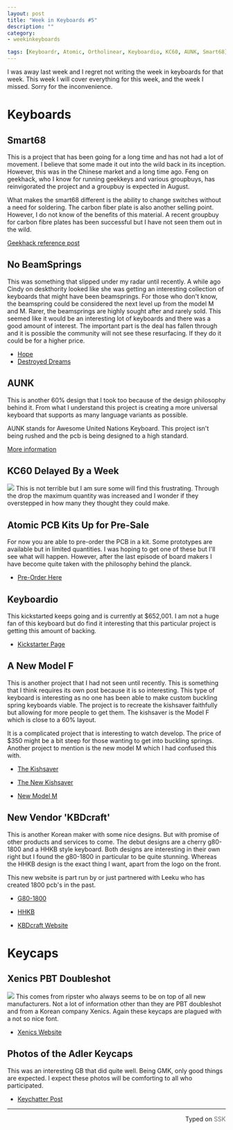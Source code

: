 ```yaml
---
layout: post
title: "Week in Keyboards #5"
description: ""
category: 
- weekinkeyboards

tags: [Keyboardr, Atomic, Ortholinear, Keyboardio, KC60, AUNK, Smart68]
---
```

I was away last week and I regret not writing the week in  keyboards for that week. This week I will cover everything for this week, and the week I missed. Sorry for the inconvenience. 

# Keyboards
## Smart68
This is a project that has been going for a long time and has not had a lot of movement. I believe that some made it out into the wild back in its inception. However, this was in the Chinese market and a long time ago.  Feng on geekhack, who I know for running geekkeys and various groupbuys, has reinvigorated the project and a groupbuy is expected in August.  

What makes the smart68 different is the ability to change switches without a need for soldering. The carbon fiber plate is also another selling point. However, I do not know of the benefits of this material. A recent groupbuy for carbon fibre plates has been successful but I have not seen them out in the wild.

[Geekhack reference post](https://geekhack.org/index.php?topic=61714.msg1798910#msg1798910)

## No BeamSprings
This was something that slipped under my radar until recently. A while ago Cindy on deskthority looked like she was getting an interesting collection of keyboards that might have been beamsprings. For those who don't know, the beamspring could be considered the next level up from the model M and M. Rarer, the beamsprings are highly sought after and rarely sold. This seemed like it would be an interesting lot of keyboards and there was a good amount of interest. The important part is the deal has fallen through and it is possible the community will not see these resurfacing. If they do it could be for a higher price.

* [Hope](http://deskthority.net/vendors-f52/not-to-get-your-hopes-up-t10812.html)
* [Destroyed Dreams](http://deskthority.net/vendors-f52/the-ping-award-t11085.html)

## AUNK
This is another 60% design that I took too because of the design philosophy behind it. From what I understand this project is creating a more universal keyboard that supports as many language variants as possible.

AUNK stands for Awesome United Nations Keyboard. This project isn't being rushed and the pcb is being designed to a high standard.

[More information](https://geekhack.org/index.php?topic=73527.0)

## KC60 Delayed By a Week
![](http://i.imgur.com/Cz5weVl.png)
This is not terrible but I am sure some will find this frustrating. Through the drop the maximum quantity was increased and I wonder if they overstepped in how many they thought they could make.

## Atomic PCB Kits Up for Pre-Sale
For now you are able to pre-order the PCB in a kit. Some prototypes are available but in limited quantities. I was hoping to get one of these but I'll see what will happen. However, after the last episode of board makers I have become quite taken with the philosophy behind the planck.

* [Pre-Order Here](http://ortholinearkeyboards.com/checkout/cart/configure/id/13436/)

## Keyboardio
This kickstarted keeps going and is currently at $652,001. I am not a huge fan of this keyboard but do find it interesting that this particular project is getting this amount of backing.

* [Kickstarter Page](https://www.kickstarter.com/projects/keyboardio/the-model-01-an-heirloom-grade-keyboard-for-seriou)

## A New Model F
This is another project that I had not seen until recently. This is something that I think requires its own post because it is so interesting. This type of keyboard is interesting as no one has been able to make custom buckling spring keyboards viable. The project is to recreate the kishsaver faithfully but allowing for more people to get them. The kishsaver is the Model F which is close to a 60% layout. 

It is a complicated project that is interesting to watch develop. The price of $350 might be a bit steep for those wanting to get into buckling springs. Another project to mention is the new model M which I had confused this with.

* [The Kishsaver](http://kishy.ca/?p=894)
* [The New Kishsaver](http://deskthority.net/group-buys-f50/brand-new-f62-kishsaver-f77-industrial-model-f-s-made-this-year-t11046.html)

* [New Model M](http://deskthority.net/workshop-f7/new-buckling-spring-design-t10234.html)

## New Vendor 'KBDcraft'
This is another Korean maker with some nice designs. But with promise of other products and services to come. 
The debut designs are a cherry g80-1800 and a HHKB style keyboard. Both designs are interesting in their own right but I found the g80-1800 in particular to be quite stunning. Whereas the HHKB design is the exact thing I want, apart from the logo on the front.

This new website is part run by or just partnered with Leeku who has created 1800 pcb's in the past.

* [G80-1800](http://deskthority.net/keyboards-f2/here-s-my-new-and-1st-custom-keyboard-for-gb-t10849.html)
* [HHKB](http://deskthority.net/keyboards-f2/real-sample-of-flow-mini-hhk-replica-edition-t11074.html)

* [KBDcraft Website](http://kbdcraft.com/)

# Keycaps

## Xenics PBT Doubleshot
![](https://i.imgur.com/oBfxuWp.jpg)
This comes from ripster who always seems to be on top of all new manufacturers. Not a lot of information other than they are PBT doubleshot and from a Korean company Xenics. Again these keycaps are plagued with a not so nice font.

* [Xenics Website](http://www.xenics.net/)

## Photos of the Adler Keycaps
This was an interesting GB that did quite well. Being GMK, only good things are expected. I expect these photos will be comforting to all who participated.

* [Keychatter Post](https://www.keychatter.com/2015/07/20/exclusive-first-look-at-gmk-triumph-adler/)

 ------------------------------------------------
 <p style="text-align: right" title="Screwed">Typed on <font color="#6c6c6c">SSK</font></p>
 
